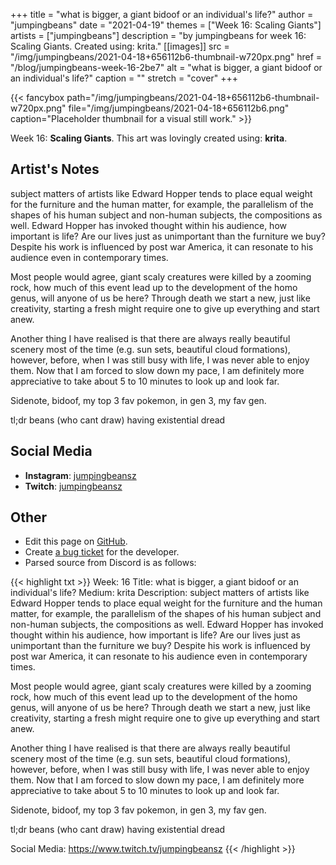 +++
title =       "what is bigger, a giant bidoof or an individual's life?"
author =      "jumpingbeans"
date =        "2021-04-19"
themes =      ["Week 16: Scaling Giants"]
artists =     ["jumpingbeans"]
description = "by jumpingbeans for week 16: Scaling Giants. Created using: krita."
[[images]]
      src = "/img/jumpingbeans/2021-04-18+656112b6-thumbnail-w720px.png"
      href = "/blog/jumpingbeans-week-16-2be7"
      alt = "what is bigger, a giant bidoof or an individual's life?"
      caption = ""
      stretch = "cover"
+++

{{< fancybox path="/img/jumpingbeans/2021-04-18+656112b6-thumbnail-w720px.png" file="/img/jumpingbeans/2021-04-18+656112b6.png" caption="Placeholder thumbnail for a visual still work." >}}


Week 16: **Scaling Giants**. This art was lovingly created using: **krita**.

## Artist's Notes

subject matters of artists like Edward Hopper tends to place equal weight for the furniture and the human matter, for example, the parallelism of the shapes of his human subject and non-human subjects, the compositions as well. Edward Hopper has invoked thought within his audience, how important is life? Are our lives just as unimportant than the furniture we buy? Despite his work is influenced by post war America, it can resonate to his audience even in contemporary times. 

Most people would agree, giant scaly creatures were killed by a  zooming rock, how much of this event lead up to the development of the homo genus, will anyone of us be here? Through death we start a new, just like creativity, starting a fresh might require one to give up everything and start anew. 

Another thing I have realised is that there are always really beautiful scenery most of the time (e.g. sun sets, beautiful cloud formations), however, before, when I was still busy with life, I was never able to enjoy them. Now that I am forced to slow down my pace, I am definitely more appreciative to take about 5 to 10 minutes to look up and look far. 

Sidenote, bidoof, my top 3 fav pokemon, in gen 3, my fav gen.

tl;dr beans (who cant draw) having existential dread

## Social Media

- **Instagram**: <a href='https://instagram.com/jumpingbeansz' target='_blank'>jumpingbeansz</a>
- **Twitch**: <a href='https://twitch.tv/jumpingbeansz' target='_blank'>jumpingbeansz</a>

## Other

- Edit this page on [GitHub](https://github.com/teaminkling/web-refresh/edit/main/content/blog/jumpingbeans-week-16-2be7.md).
- Create [a bug ticket](https://github.com/teaminkling/web-refresh/issues/new?assignees=&labels=bug&template=problem-report.md&title=) for the developer.
- Parsed source from Discord is as follows:

{{< highlight txt >}}
Week: 16
Title: what is bigger, a giant bidoof or an individual's life? 
Medium: krita
Description: subject matters of artists like Edward Hopper tends to place equal weight for the furniture and the human matter, for example, the parallelism of the shapes of his human subject and non-human subjects, the compositions as well. Edward Hopper has invoked thought within his audience, how important is life? Are our lives just as unimportant than the furniture we buy? Despite his work is influenced by post war America, it can resonate to his audience even in contemporary times. 

Most people would agree, giant scaly creatures were killed by a  zooming rock, how much of this event lead up to the development of the homo genus, will anyone of us be here? Through death we start a new, just like creativity, starting a fresh might require one to give up everything and start anew. 

Another thing I have realised is that there are always really beautiful scenery most of the time (e.g. sun sets, beautiful cloud formations), however, before, when I was still busy with life, I was never able to enjoy them. Now that I am forced to slow down my pace, I am definitely more appreciative to take about 5 to 10 minutes to look up and look far. 

Sidenote, bidoof, my top 3 fav pokemon, in gen 3, my fav gen.

tl;dr beans (who cant draw) having existential dread

Social Media: https://www.twitch.tv/jumpingbeansz
{{< /highlight >}}